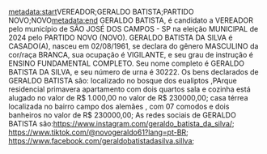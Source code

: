 <metadata:start>VEREADOR;GERALDO BATISTA;PARTIDO NOVO;NOVO<metadata:end>
GERALDO BATISTA, é candidato a VEREADOR pelo município de SÃO JOSÉ DOS CAMPOS - SP na eleição MUNICIPAL de 2024 pelo PARTIDO NOVO (NOVO). GERALDO BATISTA DA SILVA é CASADO(A), nasceu em 02/08/1961, se declara do gênero MASCULINO da cor/raça BRANCA, sua ocupação é VIGILANTE, e seu grau de instrução é ENSINO FUNDAMENTAL COMPLETO. Seu nome completo é GERALDO BATISTA DA SILVA, e seu número de urna é 30222.
Os bens declarados de GERALDO BATISTA são: localizado no bosque dos eualiptos ,PArque residencial primavera apartamento com dois quartos sala e cozinha está alugado no valor de R$ 1.000,00 no valor de R$ 230000,00; casa térrea localizada no bairro campo dos alemães , com 07 comodos e dois banheiros no valor de R$ 230000,00; 
As redes sociais de GERALDO BATISTA são:https://www.instagram.com/geraldo_batista_da_silva/; https://www.tiktok.com/@novogeraldo61?lang=pt-BR; https://www.facebook.com/geraldobatistadasilva.sillva;